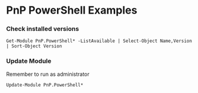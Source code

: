 # PnP PowerShell Examples

### Check installed versions
```
Get-Module PnP.PowerShell* -ListAvailable | Select-Object Name,Version | Sort-Object Version
```

### Update Module
Remember to run as administrator
```
Update-Module PnP.PowerShell*
```
